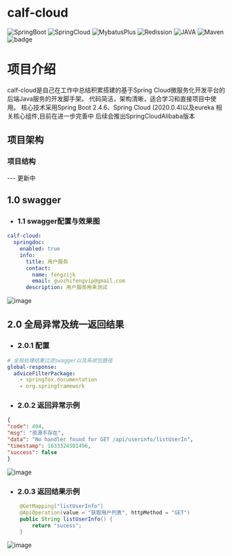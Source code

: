 # calf-cloud

![SpringBoot](https://img.shields.io/badge/SpringBoot-2.4.6-lightBlue.svg)
![SpringCloud](https://img.shields.io/badge/SpringCloud-2020.0.3-lightBlue.svg)
![MybatusPlus](https://img.shields.io/badge/mybatis--plus-3.4.5-orange)
![Redission](https://img.shields.io/badge/redission-3.16.3-orange)
![JAVA](https://img.shields.io/badge/JAVA-1.8+-brightgreen.svg)
![Maven](https://img.shields.io/badge/Maven-3.0+-green.svg)
![badge](https://img.shields.io/badge/buil-passing-green.svg)

# 项目介绍
calf-cloud是自己在工作中总结积累搭建的基于Spring Cloud微服务化开发平台的后端Java服务的开发脚手架。
 代码简洁，架构清晰，适合学习和直接项目中使用。 核心技术采用Spring Boot 2.4.6、Spring Cloud (2020.0.4)以及eureka 相关核心组件,目前在进一步完善中
 后续会推出SpringCloudAlibaba版本
## 项目架构
### 项目结构
--- 更新中

 ## 1.0 swagger 
- ### 1.1 swagger配置与效果图
```yml
calf-cloud:
  springdoc:
    enabled: true
    info:
      title: 用户服务
      contact:
        name: fengzijk
        email: guozhifengvip@gmail.com
      description: 用户服务用来测试

```
![image](https://user-images.githubusercontent.com/12505138/162611633-2be84381-91c3-4adc-9659-e15d48787781.png)



## 2.0 全局异常及统一返回结果
- ### 2.0.1 配置
```yml
# 全局处理结果过滤swagger以及系统包路径
global-response:
  adviceFilterPackage:
    - springfox.documentation
    - org.springframework
```


- ### 2.0.2 返回异常示例 

```json
{
"code": 404,
"msg": "资源不存在",
"data": "No handler found for GET /api/userinfo/listUserIn",
"timestamp": 1633324501496,
"success": false
}
```
![image](https://user-images.githubusercontent.com/12505138/135798117-0f004b1c-34f6-40a7-a427-0c77707cf14c.png)

- ### 2.0.3 返回结果示例
```java
    @GetMapping("listUserInfo")
    @ApiOperation(value = "获取用户列表", httpMethod = "GET")
    public String listUserInfo() {
        return "sucess";
    }
```
![image](https://user-images.githubusercontent.com/12505138/135798326-38027b5b-ffe4-41ea-8cf2-e47a5015dd5c.png)

